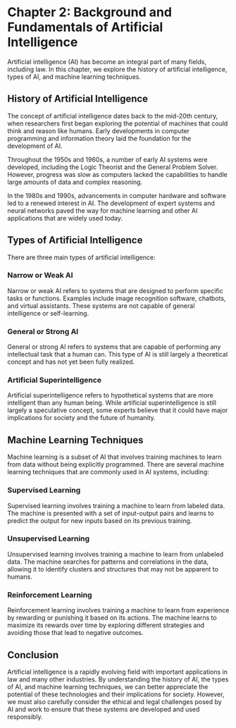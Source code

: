 Chapter 2: Background and Fundamentals of Artificial Intelligence
=================================================================

Artificial intelligence (AI) has become an integral part of many fields, including law. In this chapter, we explore the history of artificial intelligence, types of AI, and machine learning techniques.

History of Artificial Intelligence
----------------------------------

The concept of artificial intelligence dates back to the mid-20th century, when researchers first began exploring the potential of machines that could think and reason like humans. Early developments in computer programming and information theory laid the foundation for the development of AI.

Throughout the 1950s and 1960s, a number of early AI systems were developed, including the Logic Theorist and the General Problem Solver. However, progress was slow as computers lacked the capabilities to handle large amounts of data and complex reasoning.

In the 1980s and 1990s, advancements in computer hardware and software led to a renewed interest in AI. The development of expert systems and neural networks paved the way for machine learning and other AI applications that are widely used today.

Types of Artificial Intelligence
--------------------------------

There are three main types of artificial intelligence:

### Narrow or Weak AI

Narrow or weak AI refers to systems that are designed to perform specific tasks or functions. Examples include image recognition software, chatbots, and virtual assistants. These systems are not capable of general intelligence or self-learning.

### General or Strong AI

General or strong AI refers to systems that are capable of performing any intellectual task that a human can. This type of AI is still largely a theoretical concept and has not yet been fully realized.

### Artificial Superintelligence

Artificial superintelligence refers to hypothetical systems that are more intelligent than any human being. While artificial superintelligence is still largely a speculative concept, some experts believe that it could have major implications for society and the future of humanity.

Machine Learning Techniques
---------------------------

Machine learning is a subset of AI that involves training machines to learn from data without being explicitly programmed. There are several machine learning techniques that are commonly used in AI systems, including:

### Supervised Learning

Supervised learning involves training a machine to learn from labeled data. The machine is presented with a set of input-output pairs and learns to predict the output for new inputs based on its previous training.

### Unsupervised Learning

Unsupervised learning involves training a machine to learn from unlabeled data. The machine searches for patterns and correlations in the data, allowing it to identify clusters and structures that may not be apparent to humans.

### Reinforcement Learning

Reinforcement learning involves training a machine to learn from experience by rewarding or punishing it based on its actions. The machine learns to maximize its rewards over time by exploring different strategies and avoiding those that lead to negative outcomes.

Conclusion
----------

Artificial intelligence is a rapidly evolving field with important applications in law and many other industries. By understanding the history of AI, the types of AI, and machine learning techniques, we can better appreciate the potential of these technologies and their implications for society. However, we must also carefully consider the ethical and legal challenges posed by AI and work to ensure that these systems are developed and used responsibly.
